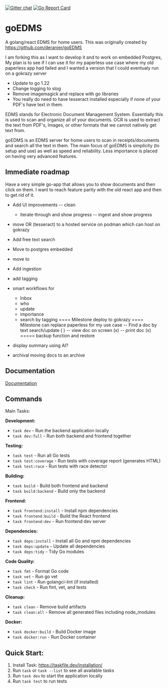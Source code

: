 [![Gitter chat](https://badges.gitter.im/gitterHQ/gitter.png)](https://gitter.im/goEDMS/community) [![Go Report Card](https://goreportcard.com/badge/github.com/deranjer/goEDMS)](https://goreportcard.com/report/github.com/deranjer/goEDMS)
# goEDMS
A golang/react EDMS for home users.  This was originally created by https://github.com/deranjer/goEDMS

I am forking this as I want to develop it and to work on embedded Postgres,  My plan is to see if I can use it for my paperless use case where my old paperless app had failed and I wanted a version that I could eventualy
run on a gokrazy server
- Update to go 1.22
- Change logging to slog
- Remove imagemagick and replace with go libraries
- You really do need to have tesseract installed especially if none of your PDF's have text in them.


EDMS stands for Electronic Document Management System.  Essentially this is used to scan and organize all of your documents.  OCR is used to extract the text from PDF's, Images, or other formats that we cannot natively get text from.

goEDMS is an EDMS server for home users to scan in receipts/documents and search all the text in them.  The main focus of goEDMS is simplicity (to setup and use) as well as speed and reliability.  Less importance is placed on having very advanced features.

## Immediate roadmap

Have a very simple go-app that allows you to show documents and then click on them.  I want to reach feature
parity with the old react app and then to get rid of it.

- Add UI improvements
-- clean
  - iterate through and show progress
-- ingest and show progress
- move OR (tesseract) to a hosted service on podman which can host on gokrazy
- Add free text search
- Move to postgres embedded
- move to
- Add ingestion
- add tagging
- smart workflows for
  - Inbox
  - who
  - update
  - importance
  - search by tagging
  ==== Milestone deploy to gokrazy
  ==== Milestone can replace paperless for my use case
  -- Find a doc by text search/update ( )
  -- view doc on screen (x)
  -- print doc (x)
 ===== backup function and restore

- display summary using AI?
- archival moving docs to an archive


## Documentation

[Documentation](https://deranjer.github.io/goEDMSDocs)


## Commands
Main Tasks:

**Development:**
- `task dev` - Run the backend application locally
- `task dev:full` - Run both backend and frontend together

**Testing:**
- `task test` - Run all Go tests
- `task test:coverage` - Run tests with coverage report (generates HTML)
- `task test:race` - Run tests with race detector

**Building:**
- `task build` - Build both frontend and backend
- `task build:backend` - Build only the backend

**Frontend:**
- `task frontend:install` - Install npm dependencies
- `task frontend:build` - Build the React frontend
- `task frontend:dev` - Run frontend dev server

**Dependencies:**
- `task deps:install` - Install all Go and npm dependencies
- `task deps:update` - Update all dependencies
- `task deps:tidy` - Tidy Go modules

**Code Quality:**
- `task fmt` - Format Go code
- `task vet` - Run go vet
- `task lint` - Run golangci-lint (if installed)
- `task check` - Run fmt, vet, and tests

**Cleanup:**
- `task clean` - Remove build artifacts
- `task clean:all` - Remove all generated files including node_modules

**Docker:**
- `task docker:build` - Build Docker image
- `task docker:run` - Run Docker container

## Quick Start:

1. Install Task: https://taskfile.dev/installation/
2. Run `task` or `task --list` to see all available tasks
3. Run `task dev` to start the application locally
4. Run `task test` to run tests
